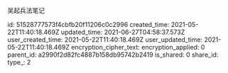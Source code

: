 吴起兵法笔记

id: 51528777573f4cbfb20f11206c0c2996
created_time: 2021-05-22T11:40:18.469Z
updated_time: 2021-06-27T04:58:37.573Z
user_created_time: 2021-05-22T11:40:18.469Z
user_updated_time: 2021-05-22T11:40:18.469Z
encryption_cipher_text: 
encryption_applied: 0
parent_id: a2990f2d82fc4887b158db95742b2419
is_shared: 0
share_id: 
type_: 2